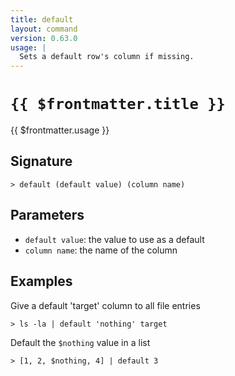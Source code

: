 ```yaml
---
title: default
layout: command
version: 0.63.0
usage: |
  Sets a default row's column if missing.
---
```


# `{{ $frontmatter.title }}`

<div style='white-space: pre-wrap;'>{{ $frontmatter.usage }}</div>

## Signature

```> default (default value) (column name)```

## Parameters

 -  `default value`: the value to use as a default
 -  `column name`: the name of the column

## Examples

Give a default 'target' column to all file entries
```shell
> ls -la | default 'nothing' target
```

Default the `$nothing` value in a list
```shell
> [1, 2, $nothing, 4] | default 3
```
